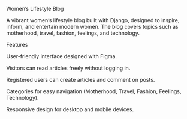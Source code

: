 Women’s Lifestyle Blog

A vibrant women’s lifestyle blog built with Django, designed to inspire, inform, and entertain modern women. The blog covers topics such as motherhood, travel, fashion, feelings, and technology.

Features

User-friendly interface designed with Figma.

Visitors can read articles freely without logging in.

Registered users can create articles and comment on posts.

Categories for easy navigation (Motherhood, Travel, Fashion, Feelings, Technology).

Responsive design for desktop and mobile devices.
